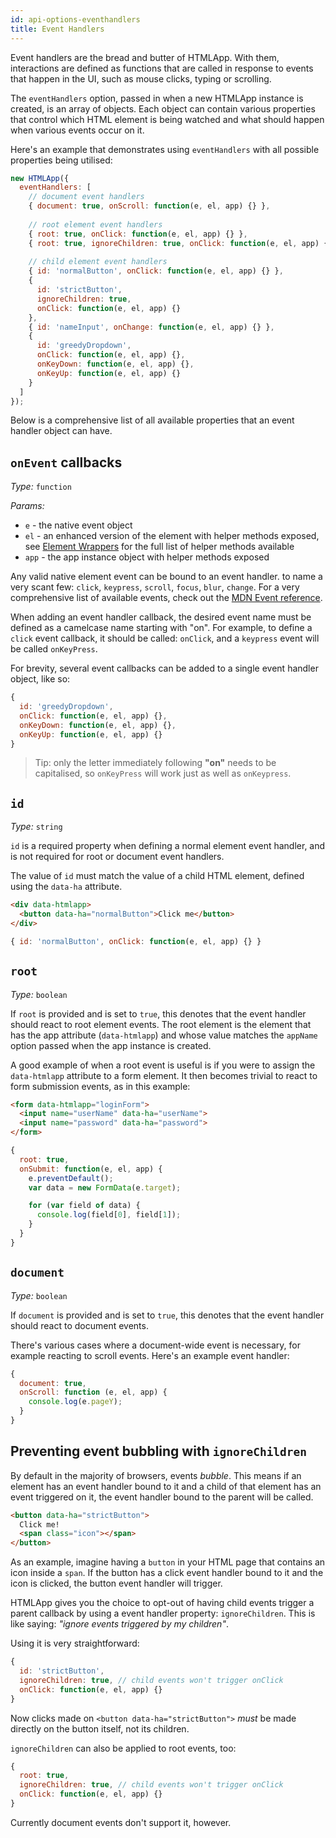 ```yaml
---
id: api-options-eventhandlers
title: Event Handlers
---
```


Event handlers are the bread and butter of HTMLApp. With them, interactions
are defined as functions that are called in response to events that happen in
the UI, such as mouse clicks, typing or scrolling.

The `eventHandlers` option, passed in when a new HTMLApp instance is created,
is an array of objects. Each object can contain various properties that control
which HTML element is being watched and what should happen when various
events occur on it.

Here's an example that demonstrates using `eventHandlers` with all possible
properties being utilised:

```js
new HTMLApp({
  eventHandlers: [
    // document event handlers
    { document: true, onScroll: function(e, el, app) {} },
    
    // root element event handlers
    { root: true, onClick: function(e, el, app) {} },
    { root: true, ignoreChildren: true, onClick: function(e, el, app) {} },
    
    // child element event handlers
    { id: 'normalButton', onClick: function(e, el, app) {} },
    {
      id: 'strictButton',
      ignoreChildren: true,
      onClick: function(e, el, app) {}
    },
    { id: 'nameInput', onChange: function(e, el, app) {} },
    {
      id: 'greedyDropdown',
      onClick: function(e, el, app) {},
      onKeyDown: function(e, el, app) {},
      onKeyUp: function(e, el, app) {}
    }
  ]
});
```

Below is a comprehensive list of all available properties that an event handler
object can have.

## `onEvent` callbacks

*Type:* `function`

*Params:*

- `e` - the native event object
- `el` - an enhanced version of the element with helper methods exposed, see
  [Element Wrappers](./api-elements.md) for the full list of helper methods
  available
- `app` - the app instance object with helper methods exposed

Any valid native element event can be bound to an event handler. to name a
very scant few: `click`, `keypress`, `scroll`, `focus`, `blur`, `change`.
For a very comprehensive list of available events, check out the
[MDN Event reference](https://developer.mozilla.org/en-US/docs/Web/Events).

When adding an event handler callback, the desired event name must be defined
as a camelcase name starting with "on". For example, to define a `click` event
callback, it should be called: `onClick`, and a `keypress` event will be called
`onKeyPress`.

For brevity, several event callbacks can be added to a single event handler
object, like so:

```js
{
  id: 'greedyDropdown',
  onClick: function(e, el, app) {},
  onKeyDown: function(e, el, app) {},
  onKeyUp: function(e, el, app) {}
}
```

> Tip: only the letter immediately following **"on"** needs to be capitalised, so
> `onKeyPress` will work just as well as `onKeypress`.

## `id`

*Type:* `string`

`id` is a required property when defining a normal element event handler, and is
not required for root or document event handlers.

The value of `id` must match the value of a child HTML element, defined using
the `data-ha` attribute.

```html
<div data-htmlapp>
  <button data-ha="normalButton">Click me</button>
</div>
```

```js
{ id: 'normalButton', onClick: function(e, el, app) {} }
```

## `root`

*Type:* `boolean`

If `root` is provided and is set to `true`, this denotes that the event handler
should react to root element events. The root element is the element that has
the app attribute (`data-htmlapp`) and whose value matches the `appName` option
passed when the app instance is created.

A good example of when a root event is useful is if you were to assign the
`data-htmlapp` attribute to a form element. It then becomes trivial to react
to form submission events, as in this example:

```html
<form data-htmlapp="loginForm">
  <input name="userName" data-ha="userName">
  <input name="password" data-ha="password">
</form>
```

```js
{
  root: true,
  onSubmit: function(e, el, app) {
    e.preventDefault();
    var data = new FormData(e.target);

    for (var field of data) {
      console.log(field[0], field[1]);
    }
  }
}
```

## `document`

*Type:* `boolean`

If `document` is provided and is set to `true`, this denotes that the event
handler should react to document events.

There's various cases where a document-wide event is necessary, for example
reacting to scroll events. Here's an example event handler:

```js
{
  document: true,
  onScroll: function (e, el, app) {
    console.log(e.pageY);
  }
}
```

## Preventing event bubbling with `ignoreChildren`

By default in the majority of browsers, events *bubble*. This means if an
element has an event handler bound to it and a child of that element has an
event triggered on it, the event handler bound to the parent will be called.

```html
<button data-ha="strictButton">
  Click me!
  <span class="icon"></span>
</button>
```

As an example, imagine having a `button` in your HTML page that contains an
icon inside a `span`. If the button has a click event handler bound to it and
the icon is clicked, the button event handler will trigger.

HTMLApp gives you the choice to opt-out of having child events trigger a
parent callback by using a event handler property: `ignoreChildren`. This is
like saying: *"ignore events triggered by my children"*.

Using it is very straightforward:

```js
{
  id: 'strictButton',
  ignoreChildren: true, // child events won't trigger onClick
  onClick: function(e, el, app) {}
}
```

Now clicks made on `<button data-ha="strictButton">` *must* be made directly
on the button itself, not its children.

`ignoreChildren` can also be applied to root events, too:

```js
{
  root: true,
  ignoreChildren: true, // child events won't trigger onClick
  onClick: function(e, el, app) {}
}
```

Currently document events don't support it, however.
